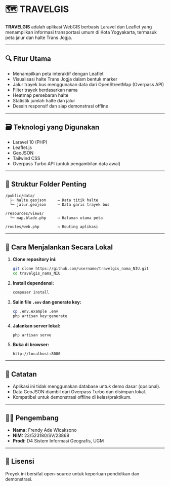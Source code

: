 # 🗺️ TRAVELGIS

**TRAVELGIS** adalah aplikasi WebGIS berbasis Laravel dan Leaflet yang menampilkan informasi transportasi umum di Kota Yogyakarta, termasuk peta jalur dan halte Trans Jogja.

---

## 🔍 Fitur Utama

- Menampilkan peta interaktif dengan Leaflet
- Visualisasi halte Trans Jogja dalam bentuk marker
- Jalur trayek bus menggunakan data dari OpenStreetMap (Overpass API)
- Filter trayek berdasarkan nama
- Heatmap persebaran halte
- Statistik jumlah halte dan jalur
- Desain responsif dan siap demonstrasi offline

---

## 🗃️ Teknologi yang Digunakan

- Laravel 10 (PHP)
- Leaflet.js
- GeoJSON
- Tailwind CSS
- Overpass Turbo API (untuk pengambilan data awal)

---

## 📂 Struktur Folder Penting

```
/public/data/
  ├─ halte.geojson     → Data titik halte
  └─ jalur.geojson     → Data garis trayek bus

/resources/views/
  └─ map.blade.php     → Halaman utama peta

/routes/web.php        → Routing aplikasi
```

---

## 🚀 Cara Menjalankan Secara Lokal

1. **Clone repository ini:**
   ```bash
   git clone https://github.com/username/travelgis_nama_NIU.git
   cd travelgis_nama_NIU
   ```

2. **Install dependensi:**
   ```bash
   composer install
   ```

3. **Salin file `.env` dan generate key:**
   ```bash
   cp .env.example .env
   php artisan key:generate
   ```

4. **Jalankan server lokal:**
   ```bash
   php artisan serve
   ```

5. **Buka di browser:**
   ```
   http://localhost:8000
   ```

---

## 📌 Catatan

- Aplikasi ini tidak menggunakan database untuk demo dasar (opsional).
- Data GeoJSON diambil dari Overpass Turbo dan disimpan lokal.
- Kompatibel untuk demonstrasi offline di kelas/praktikum.

---

## 🧑‍💻 Pengembang

- **Nama:** Frendy Ade Wicaksono
- **NIM:** 23/523180/SV/23868
- **Prodi:** D4 Sistem Informasi Geografis, UGM

---

## 📖 Lisensi

Proyek ini bersifat open-source untuk keperluan pendidikan dan demonstrasi.
